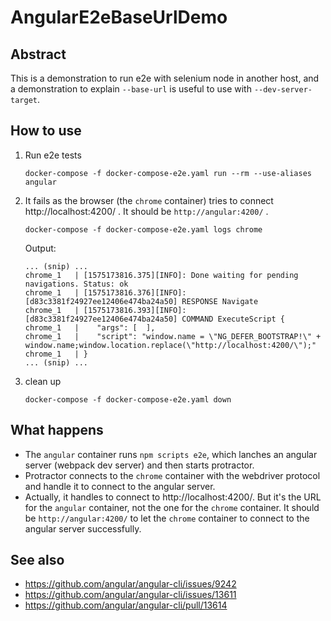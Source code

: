 # AngularE2eBaseUrlDemo

## Abstract

This is a demonstration to run e2e with selenium node in another host,
and a demonstration to explain `--base-url` is useful to use with `--dev-server-target`.

## How to use

1. Run e2e tests

    ```
    docker-compose -f docker-compose-e2e.yaml run --rm --use-aliases angular
    ```

2. It fails as the browser (the `chrome` container) tries to connect http://localhost:4200/ . It should be `http://angular:4200/` .

    ```
    docker-compose -f docker-compose-e2e.yaml logs chrome
    ```

    Output:

    ```
    ... (snip) ...
    chrome_1   | [1575173816.375][INFO]: Done waiting for pending navigations. Status: ok
    chrome_1   | [1575173816.376][INFO]: [d83c3381f24927ee12406e474ba24a50] RESPONSE Navigate
    chrome_1   | [1575173816.393][INFO]: [d83c3381f24927ee12406e474ba24a50] COMMAND ExecuteScript {
    chrome_1   |    "args": [  ],
    chrome_1   |    "script": "window.name = \"NG_DEFER_BOOTSTRAP!\" + window.name;window.location.replace(\"http://localhost:4200/\");"
    chrome_1   | }
    ... (snip) ...
    ```

3. clean up
    ```
    docker-compose -f docker-compose-e2e.yaml down
    ```

## What happens

* The `angular` container runs `npm scripts e2e`, which lanches an angular server (webpack dev server) and then starts protractor.
* Protractor connects to the `chrome` container with the webdriver protocol and handle it to connect to the angular server.
* Actually, it handles to connect to http://localhost:4200/.
    But it's the URL for the `angular` container, not the one for the `chrome` container.
    It should be `http://angular:4200/` to let the `chrome` container to connect to the angular server successfully.

## See also

* https://github.com/angular/angular-cli/issues/9242
* https://github.com/angular/angular-cli/issues/13611
* https://github.com/angular/angular-cli/pull/13614
